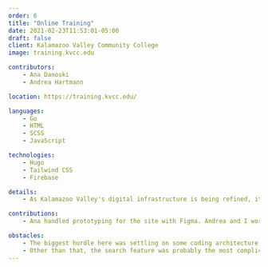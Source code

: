 ```yaml
---
order: 6
title: "Online Training"
date: 2021-02-23T11:53:01-05:00
draft: false
client: Kalamazoo Valley Community College
image: training.kvcc.edu

contributors:
    - Ana Danoski
    - Andrea Hartmann

location: https://training.kvcc.edu/

languages:
    - Go
    - HTML
    - SCSS
    - JavaScript

technologies:
    - Hugo
    - Tailwind CSS
    - Firebase

details:
    - As Kalamazoo Valley's digital infrastructure is being refined, it was necessary to isolate online employee training to a single place for convenience of both maintainers and users.

contributions:
    - Ana handled prototyping for the site with Figma. Andrea and I worked on getting the code in place with Hugo.

obstacles:
    - The biggest hurdle here was settling on some coding architecture for maintaining individual training listings.
    - Other than that, the search feature was probably the most complication portion of this project, written with just vanilla JavaScript.
---
```


